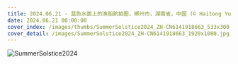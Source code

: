 ```yaml
---
title: 2024.06.21 - 蓝色水面上的渔船航拍图，郴州市，湖南省，中国 (© Haitong Yu/Getty images)
date: 2024.06.21 00:00:00
cover_index: /images/thumbs/SummerSolstice2024_ZH-CN6141918663_533x300.jpg
cover_detail: /images/SummerSolstice2024_ZH-CN6141918663_1920x1080.jpg
---
```


![SummerSolstice2024](/images/SummerSolstice2024_ZH-CN6141918663_1920x1080.jpg)
